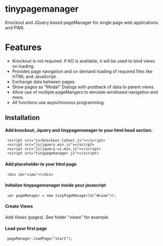# tinypagemanager
Knockout and JQuery based pageManager for single page web applications and PWA.

# Features
- Knockout is not required. If KO is available, it will be used to bind views on loading.
- Provides page navigation and on demand loading of required files like HTML and JavaScript.
- Exchange data between pages.
- Show pages as "Modal" Dialogs with postback of data to parent views.
- Allow use of multiple pageMangers to emulate windowed navigation and more.
- All functions use asynchronous programming.



## Installation
#### Add knockout, Jquery and tinypagemanager to your html head section.
     <script src="js/knockout-latest.js"></script>
     <script src="js/jquery.min.js"></script>
     <script src="js/jquery-ui.min.js"></script>
     <script src="tinypagemanager.js"></script>
 
#### Add placeholder to your html page
     <div id="view"></div>  
      
#### Initialize tinypagemanager inside your javascript
     var pageManager = new tinyPageManager($("#view"));
          
#### Create Views
Add Views (pages). See folder "views" for example.

#### Load your first page
     pageManager.loadPage("start");
 
